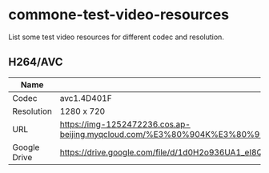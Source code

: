 # commone-test-video-resources
List some test video resources for different codec and resolution.

## H264/AVC

| Name | 72 Seasons_ of Makoto Shinkai    |
| ---- | ----- |
| Codec |  avc1.4D401F  |
| Resolution |   1280 x 720   | 
| URL   |    https://img-1252472236.cos.ap-beijing.myqcloud.com/%E3%80%904K%E3%80%91_72%20Seasons_%20of%20Makoto%20Shinkai%20%20%E6%96%B0%E6%B5%B7%E8%AA%A0%20%E3%80%8C%E4%BA%8C%E5%8D%81%E5%9B%9B%E7%AF%80%E6%B0%97%20%C2%B7%20%E4%B8%83%E5%8D%81%E4%BA%8C%E5%80%99%E3%80%8D.mp4   | 
| Google Drive |   https://drive.google.com/file/d/1d0H2o936UA1_eI8QrTPnES1-Wnj-_mic/view?usp=sharing        | 


